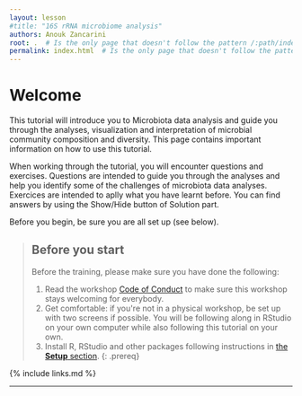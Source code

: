 ```yaml
---
layout: lesson
#title: "16S rRNA microbiome analysis"
authors: Anouk Zancarini
root: .  # Is the only page that doesn't follow the pattern /:path/index.html
permalink: index.html  # Is the only page that doesn't follow the pattern /:path/index.html
---
```




# Welcome 

This tutorial will introduce you to Microbiota data analysis and guide you through the analyses, visualization and interpretation of microbial community composition and diversity. This page contains important information on how to use this tutorial.      
  
When working through the tutorial, you will encounter questions and exercises. Questions are intended to guide you through the analyses and help you identify some of the challenges of microbiota data analyses. Exercices are intended to aplly what you have learnt before. You can find answers by using the Show/Hide button of Solution part.  

Before you begin, be sure you are all set up (see below).

> ## Before you start
>
> Before the training, please make sure you have done the following: 
>
> 1. Read the workshop [Code of Conduct](https://docs.carpentries.org/topic_folders/policies/code-of-conduct.html) to make sure this workshop stays welcoming for everybody.
> 2. Get comfortable: if you're not in a physical workshop, be set up with two screens if possible. You will be following along in RStudio on your own computer while also following this tutorial on your own.
> 3. Install R, RStudio and other packages following instructions in [the **Setup** section](https://carpentries-incubator.github.io/open-science-with-r/setup.html).
{: .prereq}


{% include links.md %}


----



